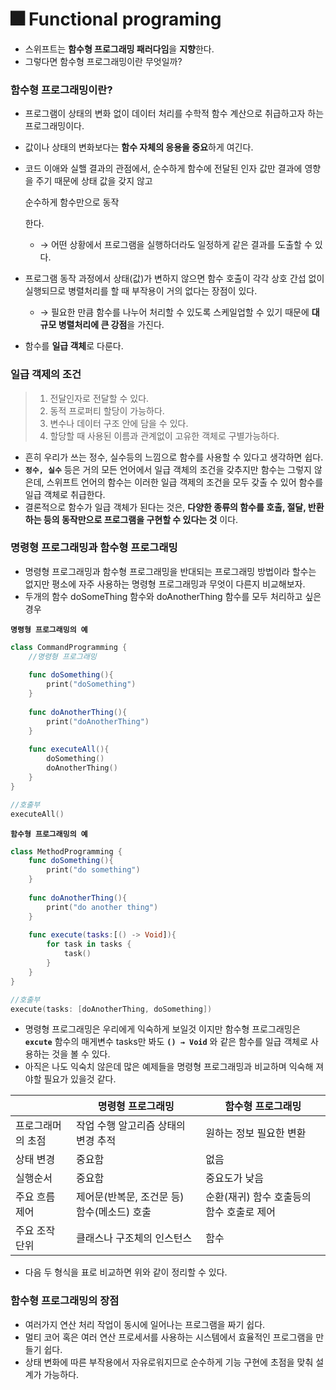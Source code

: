 # 🎆 Functional programing

- 스위프트는 **함수형 프로그래밍 패러다임**을 **지향**한다.
- 그렇다면 함수형 프로그래밍이란 무엇일까?

### 함수형 프로그래밍이란?

- 프로그램이 상태의 변화 없이 데이터 처리를 수학적 함수 계산으로 취급하고자 하는 프로그래밍이다.

- 값이나 상태의 변화보다는 **함수 자체의 응용을 중요**하게 여긴다.

- 코드 이애와 실핼 결과의 관점에서, 순수하게 함수에 전달된 인자 값만 결과에 영향을 주기 때문에 상태 값을 갖지 않고 

  순수하게 함수만으로 동작

  한다.

  - → 어떤 상황에서 프로그램을 실행하더라도 일정하게 같은 결과를 도출할 수 있다.

- 프로그램 동작 과정에서 상태(값)가 변하지 않으면 함수 호출이 각각 상호 간섭 없이 실행되므로 병렬처리를 할 때 부작용이 거의 없다는 장점이 있다.

  - → 필요한 만큼 함수를 나누어 처리할 수 있도록 스케일업할 수 있기 때문에 **대규모 병렬처리에 큰 강점**을 가진다.

- 함수를 **일급 객체**로 다룬다.

### 일급 객제의 조건

> 1. 전달인자로 전달할 수 있다.
> 2. 동적 프로퍼티 할당이 가능하다.
> 3. 변수나 데이터 구조 안에 담을 수 있다.
> 4. 할당할 때 사용된 이름과 관계없이 고유한 객체로 구별가능하다.

- 흔히 우리가 쓰는 정수, 실수등의 느낌으로 함수를 사용할 수 있다고 생각하면 쉽다.
- **`정수, 실수`** 등은 거의 모든 언어에서 일급 객체의 조건을 갖추지만 함수는 그렇지 않은데, 스위프트 언어의 함수는 이러한 일급 객제의 조건을 모두 갖출 수 있어 함수를 일급 객체로 취급한다.
- 결론적으로 함수가 일급 객체가 된다는 것은, **다양한 종류의 함수를 호출, 절달, 반환하는 등의 동작만으로 프로그램을 구현할 수 있다는 것** 이다.

### 명령형 프로그래밍과 함수형 프로그래밍

- 명령형 프로그래밍과 함수형 프로그래밍을 반대되는 프로그래밍 방법이라 할수는 없지만 평소에 자주 사용하는 명령형 프로그래밍과 무엇이 다른지 비교해보자.
- 두개의 함수 doSomeThing 함수와 doAnotherThing 함수를 모두 처리하고 싶은 경우

**`명령형 프로그래밍의 예`**

```swift
class CommandProgramming {
    //명령형 프로그래밍
    
    func doSomething(){
        print("doSomething")
    }
    
    func doAnotherThing(){
        print("doAnotherThing")
    }
    
    func executeAll(){
        doSomething()
        doAnotherThing()
    }
}

//호출부
executeAll()
```

**`함수형 프로그래밍의 예`**

```swift
class MethodProgramming {
    func doSomething(){
        print("do something")
    }
    
    func doAnotherThing(){
        print("do another thing")
    }
    
    func execute(tasks:[() -> Void]){
        for task in tasks {
            task()
        }
    }
}

//호출부
execute(tasks: [doAnotherThing, doSomething])
```

- 명령형 프로그래밍은 우리에게 익숙하게 보일것 이지만 함수형 프로그래밍은 **`excute`** 함수의 매게변수 tasks만 봐도 **`() → Void`** 와 같은 함수를 일급 객체로 사용하는 것을 볼 수 있다.
- 아직은 나도 익숙치 않은데 많은 예제들을 명령형 프로그래밍과 비교하며 익숙해 져야할 필요가 있을것 같다.

|                   | 명령형 프로그래밍                           | 함수형 프로그래밍                         |
| ----------------- | ------------------------------------------- | ----------------------------------------- |
| 프로그래머의 초점 | 작업 수행 알고리즘 상태의 변경 추적         | 원하는 정보 필요한 변환                   |
| 상태 변경         | 중요함                                      | 없음                                      |
| 실행순서          | 중요함                                      | 중요도가 낮음                             |
| 주요 흐름 제어    | 제어문(반복문, 조건문 등) 함수(메소드) 호출 | 순환(재귀) 함수 호출등의 함수 호출로 제어 |
| 주요 조작 단위    | 클래스나 구조체의 인스턴스                  | 함수                                      |

- 다음 두 형식을 표로 비교하면 위와 같이 정리할 수 있다.

### 함수형 프로그래밍의 장점

- 여러가지 연산 처리 작업이 동시에 일어나는 프로그램을 짜기 쉽다.
- 멀티 코어 혹은 여러 연산 프로세서를 사용하는 시스템에서 효율적인 프로그램을 만들기 쉽다.
- 상태 변화에 따른 부작용에서 자유로워지므로 순수하게 기능 구현에 초점을 맞춰 설계가 가능하다.